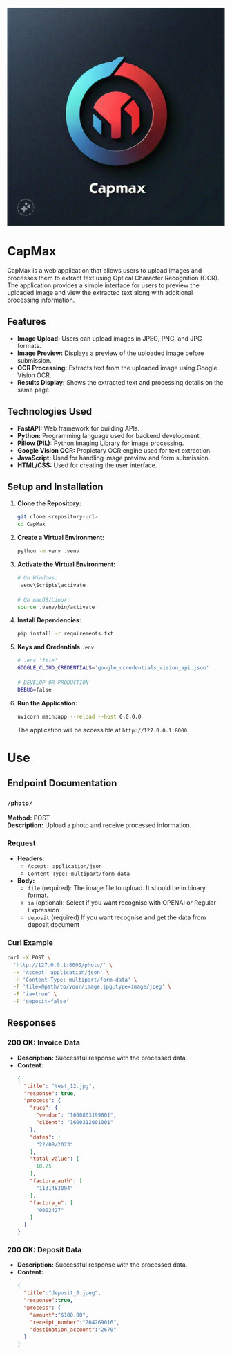 ![CapMax Icon](app/static/capmax_icon.png)

# CapMax

CapMax is a web application that allows users to upload images and processes them to extract text using Optical Character Recognition (OCR). The application provides a simple interface for users to preview the uploaded image and view the extracted text along with additional processing information.

## Features

- **Image Upload:** Users can upload images in JPEG, PNG, and JPG formats.
- **Image Preview:** Displays a preview of the uploaded image before submission.
- **OCR Processing:** Extracts text from the uploaded image using Google Vision OCR.
- **Results Display:** Shows the extracted text and processing details on the same page.

## Technologies Used

- **FastAPI:** Web framework for building APIs.
- **Python:** Programming language used for backend development.
- **Pillow (PIL):** Python Imaging Library for image processing.
- **Google Vision OCR:** Propietary OCR engine used for text extraction.
- **JavaScript:** Used for handling image preview and form submission.
- **HTML/CSS:** Used for creating the user interface.

## Setup and Installation

1. **Clone the Repository:**

   ```bash
   git clone <repository-url>
   cd CapMax
   ```

2. **Create a Virtual Environment:**

   ```bash
   python -m venv .venv
   ```

3. **Activate the Virtual Environment:**


   ```bash
   # On Windows:
   .venv\Scripts\activate

   # On macOS/Linux:
   source .venv/bin/activate
   ```

4. **Install Dependencies:**

   ```bash
   pip install -r requirements.txt
   ```

5. **Keys and Credentials** `.env`

   ```bash
   # .env 'file'
   GOOGLE_CLOUD_CREDENTIALS='google_ccredentials_vision_api.json'

   # DEVELOP OR PRODUCTION
   DEBUG=false
   ``` 

6. **Run the Application:**

   ```bash
   uvicorn main:app --reload --host 0.0.0.0
   ```

   The application will be accessible at `http://127.0.0.1:8000`.


#  Use

## Endpoint Documentation

### `/photo/`

**Method:** POST  
**Description:** Upload a photo and receive processed information.

### Request

- **Headers:**
  - `Accept: application/json`
  - `Content-Type: multipart/form-data`
- **Body:**
  - `file` (required): The image file to upload. It should be in binary format.
  - `ia` (optional): Select if you want recognise with OPENAI or Regular Expression
  - `deposit` (required) If you want recognise and get the data from deposit document

### Curl Example

```bash
curl -X POST \
  'http://127.0.0.1:8000/photo/' \
  -H 'Accept: application/json' \
  -H 'Content-Type: multipart/form-data' \
  -F 'file=@path/to/your/image.jpg;type=image/jpeg' \
  -F 'ia=true' \
  -F 'deposit=false'
```

## Responses

### **200 OK: Invoice Data**
  - **Description:** Successful response with the processed data.
  - **Content:**
    ```json
    {
      "title": "test_12.jpg",
      "response": true,
      "process": {
        "rucs": {
          "vendor": "1600803199001",
          "client": "1600312001001"
        },
        "dates": [
          "22/08/2023"
        ],
        "total_value": [
          18.75
        ],
        "factura_auth": [
          "1131483094"
        ],
        "factura_n": [
          "0002427"
        ]
      }
    }
    ```
### **200 OK: Deposit Data**
  - **Description:** Successful response with the processed data.
  - **Content:**
    ```json
    {
      "title":"deposit_0.jpeg",
      "response":true,
      "process": {
        "amount":"$100.00",
        "receipt_number":"204269016",
        "destination_account":"2670"
      }
    }                                                                  
    ```
